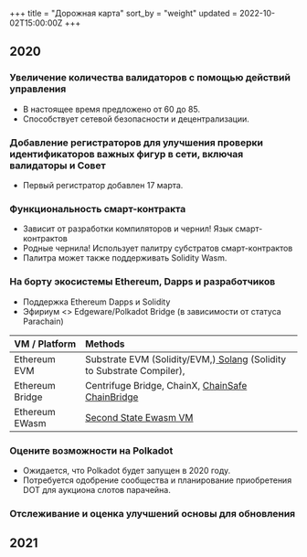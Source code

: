 +++
title = "Дорожная карта"
sort_by = "weight"
updated = 2022-10-02T15:00:00Z
+++

## 2020

### Увеличение количества валидаторов с помощью действий управления

- В настоящее время предложено от 60 до 85.
- Способствует сетевой безопасности и децентрализации.

### Добавление регистраторов для улучшения проверки идентификаторов важных фигур в сети, включая валидаторы и Совет

- Первый регистратор добавлен 17 марта.

### Функциональность смарт-контракта

- Зависит от разработки компиляторов и чернил! Язык смарт-контрактов
- Родные чернила! Использует палитру субстратов смарт-контрактов
- Палитра может также поддерживать Solidity Wasm.

### На борту экосистемы Ethereum, Dapps и разработчиков

- Поддержка Ethereum Dapps и Solidity
- Эфириум &lt;&gt; Edgeware/Polkadot Bridge \(в зависимости от статуса Parachain\)

| VM / Platform   | Methods                                                                                                                  |
|:--------------- |:------------------------------------------------------------------------------------------------------------------------ |
| Ethereum EVM    | Substrate EVM \(Solidity/EVM,\)[ Solang](https://github.com/hyperledger-labs/solang) \(Solidity to Substrate Compiler\), |
| Ethereum Bridge | Centrifuge Bridge, ChainX, [ChainSafe ChainBridge](https://github.com/ChainSafe/ChainBridgeV2)                           |
| Ethereum EWasm  | [Second State Ewasm VM](https://github.com/second-state/substrate-ewasm)                                                 |

### Оцените возможности на Polkadot

- Ожидается, что Polkadot будет запущен в 2020 году.
- Потребуется одобрение сообщества и планирование приобретения DOT для аукциона слотов парачейна.

### Отслеживание и оценка улучшений основы для обновления

## 2021


